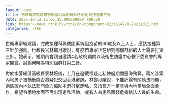 ```yaml
---
layout: post
title: 特首稱將邀請專家開會討論何時為特別組群接種第三針
date: 2021-10-12 11:06:25.000000000 +08:00
link: https://news.rthk.hk/rthk/ch/component/k2/1614778-20211012.htm
categories: rthk
---
```


世衛專家組建議，完成接種科興或國藥新冠疫苗的60歲及以上人士，應該接種第三針加強劑。行政長官林鄭月娥說，有疫苗專家正在研究哪個群組的人士需要打第三針。她表示，短期內會親自邀請4名政府顧問以及衞生防護中心轄下委員會的專家開會，討論何時為特別組群打第三針。

對於水警總區高級督察林婉儀，上月在追截懷疑走私快艇期間墮海殉職，兩名涉案內地男子被捕後能否將疑犯交回香港審訊。林鄭月娥說，不能評論有關執法問題，她感激內地執法部門全力協助本港打擊走私，又指警方一定會與內地當局全面合作，希望令兩地水面不再出現走私活動，或有人為走私賺錢危害執法人員的生命。
